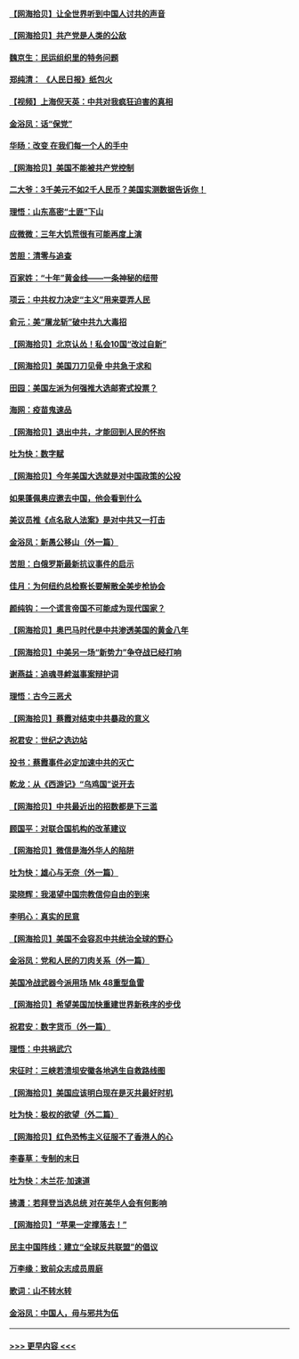 #### [【网海拾贝】让全世界听到中国人讨共的声音](../pages/nsc993/n12365569.md?t=08291851) 
#### [【网海拾贝】共产党是人类的公敌](../pages/nsc993/n12363182.md?t=08291851) 
#### [魏京生：民运组织里的特务问题](../pages/nsc993/n12363010.md?t=08291851) 
#### [郑纯清： 《人民日报》纸包火](../pages/nsc993/n12362706.md?t=08291851) 
#### [【视频】上海倪天英：中共对我疯狂迫害的真相](../pages/nsc993/n12356341.md?t=08291851) 
#### [金浴凤：话“保党”](../pages/nsc993/n12361867.md?t=08291851) 
#### [华旸：改变 在我们每一个人的手中](../pages/nsc993/n12361774.md?t=08291851) 
#### [【网海拾贝】美国不能被共产党控制](../pages/nsc993/n12360271.md?t=08291851) 
#### [二大爷：3千美元不如2千人民币？美国实测数据告诉你！](../pages/nsc993/n12358563.md?t=08291851) 
#### [理悟：山东高密“土匪”下山](../pages/nsc993/n12358535.md?t=08291851) 
#### [应微微：三年大饥荒很有可能再度上演](../pages/nsc993/n12358523.md?t=08291851) 
#### [苦胆：清零与追查](../pages/nsc993/n12358501.md?t=08291851) 
#### [百家姓：“十年”黄金线——一条神秘的纽带](../pages/nsc993/n12358319.md?t=08291851) 
#### [项云：中共权力决定“主义”用来耍弄人民](../pages/nsc993/n12358172.md?t=08291851) 
#### [俞元：美“屠龙斩”破中共九大毒招](../pages/nsc993/n12357822.md?t=08291851) 
#### [【网海拾贝】北京认怂！私会10国“改过自新”](../pages/nsc993/n12357784.md?t=08291851) 
#### [【网海拾贝】美国刀刀见骨 中共急于求和](../pages/nsc993/n12355511.md?t=08291851) 
#### [田园：美国左派为何强推大选邮寄式投票？](../pages/nsc993/n12352963.md?t=08291851) 
#### [海网：疫苗鬼速品](../pages/nsc993/n12354438.md?t=08291851) 
#### [【网海拾贝】退出中共，才能回到人民的怀抱](../pages/nsc993/n12352634.md?t=08291851) 
#### [吐为快：数字赋](../pages/nsc993/n12352317.md?t=08291851) 
#### [【网海拾贝】今年美国大选就是对中国政策的公投](../pages/nsc993/n12350973.md?t=08291851) 
#### [如果蓬佩奥应邀去中国，他会看到什么](../pages/nsc993/n12350945.md?t=08291851) 
#### [美议员推《点名敌人法案》是对中共又一打击](../pages/nsc993/n12350765.md?t=08291851) 
#### [金浴凤：新愚公移山（外一篇）](../pages/nsc993/n12350253.md?t=08291851) 
#### [苦胆：白俄罗斯最新抗议事件的启示](../pages/nsc993/n12349989.md?t=08291851) 
#### [佳月：为何纽约总检察长要解散全美步枪协会](../pages/nsc993/n12349939.md?t=08291851) 
#### [颜纯钩：一个谎言帝国不可能成为现代国家？](../pages/nsc993/n12349898.md?t=08291851) 
#### [【网海拾贝】奥巴马时代是中共渗透美国的黄金八年](../pages/nsc993/n12349284.md?t=08291851) 
#### [【网海拾贝】中美另一场“新势力”争夺战已经打响](../pages/nsc993/n12346998.md?t=08291851) 
#### [谢燕益：追魂寻衅滋事案辩护词](../pages/nsc993/n12346892.md?t=08291851) 
#### [理悟：古今三恶犬](../pages/nsc993/n12345190.md?t=08291851) 
#### [【网海拾贝】蔡霞对结束中共暴政的意义](../pages/nsc993/n12344263.md?t=08291851) 
#### [祝君安：世纪之选边站](../pages/nsc993/n12342382.md?t=08291851) 
#### [投书：蔡霞事件必定加速中共的灭亡](../pages/nsc993/n12341881.md?t=08291851) 
#### [乾龙：从《西游记》“乌鸡国”说开去](../pages/nsc993/n12341690.md?t=08291851) 
#### [【网海拾贝】中共最近出的招数都是下三滥](../pages/nsc993/n12341593.md?t=08291851) 
#### [顾国平：对联合国机构的改革建议](../pages/nsc993/n12339928.md?t=08291851) 
#### [【网海拾贝】微信是海外华人的陷阱](../pages/nsc993/n12338868.md?t=08291851) 
#### [吐为快：雄心与无奈（外一篇）](../pages/nsc993/n12338132.md?t=08291851) 
#### [梁晓辉：我渴望中国宗教信仰自由的到来](../pages/nsc993/n12336657.md?t=08291851) 
#### [李明心：真实的民意](../pages/nsc993/n12336089.md?t=08291851) 
#### [【网海拾贝】美国不会容忍中共统治全球的野心](../pages/nsc993/n12336063.md?t=08291851) 
#### [金浴凤：党和人民的刀肉关系（外一篇）](../pages/nsc993/n12335834.md?t=08291851) 
#### [美国冷战武器今派用场 Mk 48重型鱼雷](../pages/nsc993/n12335354.md?t=08291851) 
#### [【网海拾贝】希望美国加快重建世界新秩序的步伐](../pages/nsc993/n12334224.md?t=08291851) 
#### [祝君安：数字货币（外一篇）](../pages/nsc993/n12334186.md?t=08291851) 
#### [理悟：中共祸武穴](../pages/nsc993/n12333962.md?t=08291851) 
#### [宋征时：三峡若溃坝安徽各地逃生自救路线图](../pages/nsc993/n12332450.md?t=08291851) 
#### [【网海拾贝】美国应该明白现在是灭共最好时机](../pages/nsc993/n12332313.md?t=08291851) 
#### [吐为快：极权的欲望（外二篇）](../pages/nsc993/n12332089.md?t=08291851) 
#### [【网海拾贝】红色恐怖主义征服不了香港人的心](../pages/nsc993/n12329296.md?t=08291851) 
#### [李春草：专制的末日](../pages/nsc993/n12329079.md?t=08291851) 
#### [吐为快：木兰花‧加速道](../pages/nsc993/n12327366.md?t=08291851) 
#### [拂潇：若拜登当选总统 对在美华人会有何影响](../pages/nsc993/n12295996.md?t=08291851) 
#### [【网海拾贝】“苹果一定撑落去！”](../pages/nsc993/n12326784.md?t=08291851) 
#### [民主中国阵线：建立“全球反共联盟”的倡议](../pages/nsc993/n12324177.md?t=08291851) 
#### [万李缘：致前众志成员周庭](../pages/nsc993/n12324635.md?t=08291851) 
#### [歌词：山不转水转](../pages/nsc993/n12324599.md?t=08291851) 
#### [金浴凤：中国人，毋与邪共为伍](../pages/nsc993/n12324257.md?t=08291851) 

----
#### [ >>> 更早内容 <<< ](../indexes/nsc993-earlier.md)
